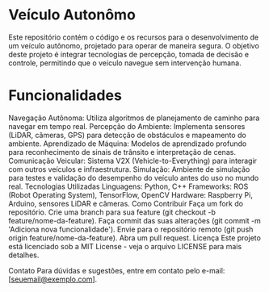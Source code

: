 # Veículo Autonômo
Este repositório contém o código e os recursos para o desenvolvimento de um veículo autônomo, projetado para operar de maneira segura. O objetivo deste projeto é integrar tecnologias de percepção, tomada de decisão e controle, permitindo que o veículo navegue sem intervenção humana.
# Funcionalidades
Navegação Autônoma: Utiliza algoritmos de planejamento de caminho para navegar em tempo real.
Percepção do Ambiente: Implementa sensores (LiDAR, câmeras, GPS) para detecção de obstáculos e mapeamento do ambiente.
Aprendizado de Máquina: Modelos de aprendizado profundo para reconhecimento de sinais de trânsito e interpretação de cenas.
Comunicação Veicular: Sistema V2X (Vehicle-to-Everything) para interagir com outros veículos e infraestrutura.
Simulação: Ambiente de simulação para testes e validação do desempenho do veículo antes do uso no mundo real.
Tecnologias Utilizadas
Linguagens: Python, C++
Frameworks: ROS (Robot Operating System), TensorFlow, OpenCV
Hardware: Raspberry Pi, Arduino, sensores LiDAR e câmeras.
Como Contribuir
Faça um fork do repositório.
Crie uma branch para sua feature (git checkout -b feature/nome-da-feature).
Faça commit das suas alterações (git commit -m 'Adiciona nova funcionalidade').
Envie para o repositório remoto (git push origin feature/nome-da-feature).
Abra um pull request.
Licença
Este projeto está licenciado sob a MIT License - veja o arquivo LICENSE para mais detalhes.

Contato
Para dúvidas e sugestões, entre em contato pelo e-mail: [seuemail@exemplo.com].
